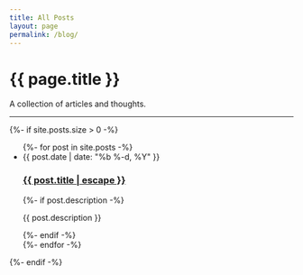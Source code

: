 ```yaml
---
title: All Posts
layout: page
permalink: /blog/
---
```


<h1>{{ page.title }}</h1>

<p>A collection of articles and thoughts.</p>

<hr>

{%- if site.posts.size > 0 -%}
  <ul class="post-list">
    {%- for post in site.posts -%}
    <li>
      <span class="post-meta">{{ post.date | date: "%b %-d, %Y" }}</span>
      <h3>
        <a class="post-link" href="{{ post.url | relative_url }}">
          {{ post.title | escape }}
        </a>
      </h3>
      {%- if post.description -%}
        <p class="post-blurb">{{ post.description }}</p>
      {%- endif -%}
    </li>
    {%- endfor -%}
  </ul>
{%- endif -%}